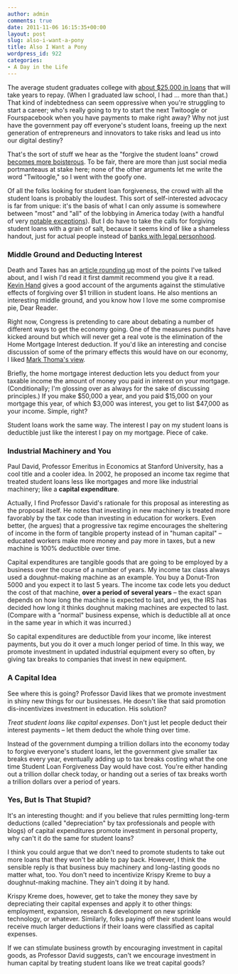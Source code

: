 ```yaml
---
author: admin
comments: true
date: 2011-11-06 16:15:35+00:00
layout: post
slug: also-i-want-a-pony
title: Also I Want a Pony
wordpress_id: 922
categories:
- A Day in the Life
---
```


The average student graduates college with [about $25,000 in loans](http://money.cnn.com/2011/11/03/pf/student_loan_debt/) that will take years to repay. (When I graduated law school, I had … more than that.) That kind of indebtedness can seem oppressive when you're struggling to start a career; who's really going to try to start the next Twitoogle or Fourspacebook when you have payments to make right away? Why not just have the government pay off everyone's student loans, freeing up the next generation of entrepreneurs and innovators to take risks and lead us into our digital destiny?

That's the sort of stuff we hear as the "forgive the student loans" crowd [becomes more boisterous](http://www.washingtonpost.com/blogs/campus-overload/post/at-occupy-wall-street-protests-student-loan-frustration/2011/10/10/gIQAV5CHaL_blog.html). To be fair, there are more than just social media portmanteaus at stake here; none of the other arguments let me write the word "Twitoogle," so I went with the goofy one. 

Of all the folks looking for student loan forgiveness, the crowd with all the student loans is probably the loudest. This sort of self-interested advocacy is far from unique: it's the basis of what I can only assume is somewhere between "most" and "all" of the lobbying in America today (with a handful of very [notable exceptions](http://cdt.org)). But I do have to take the calls for forgiving student loans with a grain of salt, because it seems kind of like a shameless handout, just for actual people instead of [banks with legal personhood](http://en.wikipedia.org/wiki/Troubled_Asset_Relief_Program).

### Middle Ground and Deducting Interest

Death and Taxes has an [article rounding up](http://www.deathandtaxesmag.com/156475/how-to-solve-the-student-loan-bubble-taxes/) most of the points I've talked about, and I wish I'd read it first dammit recommend you give it a read. [Kevin Hand](http://twitter.com/kevinhandesq) gives a good account of the arguments against the stimulative effects of forgiving over $1 trillion in student loans. He also mentions an interesting middle ground, and you know how I love me some compromise pie, Dear Reader.

Right now, Congress is pretending to care about debating a number of different ways to get the economy going. One of the measures pundits have kicked around but which will never get a real vote is the elimination of the Home Mortgage Interest deduction. If you'd like an interesting and concise discussion of some of the primary effects this would have on our economy, I liked [Mark Thoma's view](http://economistsview.typepad.com/economistsview/2011/10/how-my-taxes-are-raised-matters.html).

Briefly, the home mortgage interest deduction lets you deduct from your taxable income the amount of money you paid in interest on your mortgage. (Conditionally; I'm glossing over as always for the sake of discussing principles.) If you make $50,000 a year, and you paid $15,000 on your mortgage this year, of which $3,000 was interest, you get to list $47,000 as your income. Simple, right?

Student loans work the same way. The interest I pay on my student loans is deductible just like the interest I pay on my mortgage. Piece of cake.

### Industrial Machinery and You

Paul David, Professor Emeritus in Economics at Stanford University, has a cool title and a cooler idea. In 2002, he proposed an income tax regime that treated student loans less like mortgages and more like industrial machinery; like a **capital expenditure**.

Actually, I find Professor David's rationale for this proposal as interesting as the proposal itself. He notes that investing in new machinery is treated more favorably by the tax code than investing in education for workers. Even better, (he argues) that a progressive tax regime encourages the sheltering of income in the form of tangible property instead of in "human capital" – educated workers make more money and pay more in taxes, but a new machine is 100% deductible over time. 

Capital expenditures are tangible goods that are going to be employed by a business over the course of a number of years. My income tax class always used a doughnut-making machine as an example. You buy a Donut-Tron 5000 and you expect it to last 5 years. The income tax code lets you deduct the cost of that machine, **over a period of several years** – the exact span depends on how long the machine is expected to last, and yes, the IRS has decided how long it thinks doughnut making machines are expected to last. (Compare with a "normal" business expense, which is deductible all at once in the same year in which it was incurred.)

So capital expenditures are deductible from your income, like interest payments, but you do it over a much longer period of time. In this way, we promote investment in updated industrial equipment every so often, by giving tax breaks to companies that invest in new equipment.

### A Capital Idea

See where this is going? Professor David likes that we promote investment in shiny new things for our businesses. He doesn't like that said promotion dis-incentivizes investment in education. His solution?

*Treat student loans like capital expenses*. Don't just let people deduct their interest payments – let them deduct the whole thing over time.

Instead of the government dumping a trillion dollars into the economy today to forgive everyone's student loans, let the government give smaller tax breaks every year, eventually adding up to tax breaks costing what the one time Student Loan Forgiveness Day would have cost. You're either handing out a trillion dollar check today, or handing out a series of tax breaks worth a trillion dollars over a period of years.

### Yes, But Is That Stupid?

It's an interesting thought: and if you believe that rules permitting long-term deductions (called "depreciation" by tax professionals and people with blogs) of capital expenditures promote investment in personal property, why can't it do the same for student loans?

I think you could argue that we don't need to promote students to take out more loans that they won't be able to pay back. However, I think the sensible reply is that business buy machinery and long-lasting goods no matter what, too. You don't need to incentivize Krispy Kreme to buy a doughnut-making machine. They ain't doing it by hand.

Krispy Kreme does, however, get to take the money they save by depreciating their capital expenses and apply it to other things: employment, expansion, research & development on new sprinkle technology, or whatever. Similarly, folks paying off their student loans would receive much larger deductions if their loans were classified as capital expenses.

If we can stimulate business growth by encouraging investment in capital goods, as Professor David suggests, can't we encourage investment in human capital by treating student loans like we treat capital goods?
